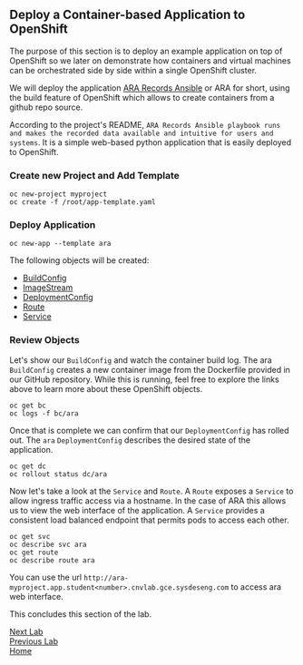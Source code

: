 ## Deploy a Container-based Application to OpenShift

The purpose of this section is to deploy an example application on top of OpenShift so we later on demonstrate how containers and virtual machines can be orchestrated side by side within a single OpenShift cluster.

We will deploy the application [ARA Records Ansible](https://github.com/openstack/ara) or ARA for short, using the build feature of OpenShift which allows to create containers from a github repo source.

According to the project's README, `ARA Records Ansible playbook runs and makes the recorded data available and intuitive for users and systems`. It is a simple web-based python application that is easily deployed to OpenShift.

### Create new Project and Add Template

```
oc new-project myproject
oc create -f /root/app-template.yaml
```

### Deploy Application

```
oc new-app --template ara
```
The following objects will be created:

- [BuildConfig](https://docs.openshift.org/latest/dev_guide/builds/build_strategies.html#docker-strategy-options) 
- [ImageStream](https://docs.openshift.org/latest/dev_guide/managing_images.html) 
- [DeploymentConfig](https://docs.openshift.org/latest/dev_guide/deployments/how_deployments_work.html)
- [Route](https://docs.openshift.org/latest/dev_guide/routes.html)
- [Service](https://docs.openshift.org/latest/architecture/core_concepts/pods_and_services.html#services)

### Review Objects

Let's show our `BuildConfig` and watch the container build log. The ara `BuildConfig` creates a new container image from the Dockerfile provided in our GitHub repository. While this is running, feel free to explore the links above to learn more about these OpenShift objects.

```
oc get bc
oc logs -f bc/ara
```

Once that is complete we can confirm that our `DeploymentConfig` has rolled out. The `ara` `DeploymentConfig` 
describes the desired state of the application. 

```
oc get dc
oc rollout status dc/ara
```

Now let's take a look at the `Service` and `Route`. A `Route` exposes a `Service` to allow ingress traffic access via a hostname.
In the case of ARA this allows us to view the web interface of the application.
A `Service` provides a consistent load balanced endpoint that permits pods to access each other. 


```
oc get svc
oc describe svc ara
oc get route
oc describe route ara
```

You can use the url `http://ara-myproject.app.student<number>.cnvlab.gce.sysdeseng.com` to access ara web interface.

This concludes this section of the lab.

[Next Lab](../lab5/lab5.md)\
[Previous Lab](../lab3/lab3.md)\
[Home](../../README.md)
